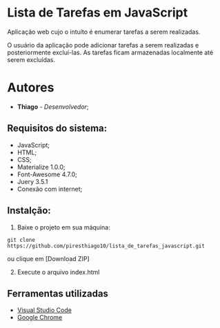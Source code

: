 # Lista de Tarefas em JavaScript

Aplicação web cujo o intuíto é enumerar tarefas a serem realizadas.

O usuário da aplicação pode adicionar tarefas a serem realizadas e posteriormente excluí-las. As tarefas ficam armazenadas localmente até serem excluídas.

# Autores

* **Thiago** - *Desenvolvedor*;

## Requisitos do sistema:

* JavaScript;
* HTML;
* CSS;
* Materialize 1.0.0;
* Font-Awesome 4.7.0;
* Juery 3.5.1
* Conexão com internet;

## Instalção:

1. Baixe o projeto em sua máquina:
```
git clone https://github.com/piresthiago10/lista_de_tarefas_javascript.git
```
ou clique em [Download ZIP]

2. Execute o arquivo index.html


## Ferramentas utilizadas

* [Visual Studio Code](https://code.visualstudio.com/)
* [Google Chrome](https://www.google.pt/intl/pt-PT/chrome/?brand=CHBD&gclid=Cj0KCQjwn_LrBRD4ARIsAFEQFKt3kLTIsdU6a-sk3FKsxrhplkKaYNHo6Pt3aRbaEAJ3TK4fZslZmtUaAvHVEALw_wcB&gclsrc=aw)
